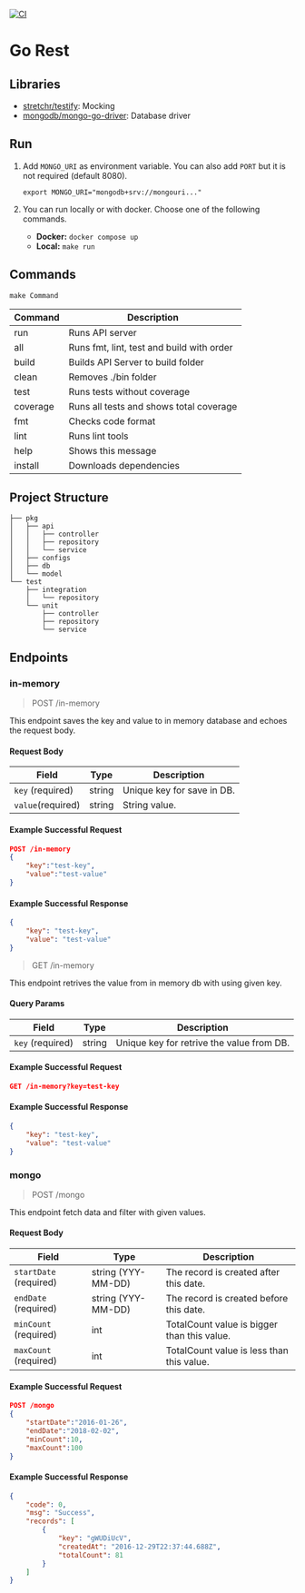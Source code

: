 [![CI](https://github.com/ahmetcanaydemir/go-rest/actions/workflows/go.yml/badge.svg)](https://github.com/ahmetcanaydemir/go-rest/actions/workflows/go.yml)

# Go Rest

## Libraries

- [stretchr/testify](https://github.com/stretchr/testify): Mocking
- [mongodb/mongo-go-driver](https://github.com/mongodb/mongo-go-driver): Database driver

## Run

1. Add `MONGO_URI` as environment variable. You can also add `PORT` but it is not required (default 8080).

    `export MONGO_URI="mongodb+srv://mongouri..."`

2. You can run locally or with docker. Choose one of the following commands.

    - **Docker:** `docker compose up`
    - **Local:** `make run`

## Commands

    make Command

| Command  | Description                                            |
|----------|--------------------------------------------------------|
| run      | Runs API server                                        |
| all      | Runs fmt, lint, test  and build with order             |
| build    | Builds API Server to build folder                      |
| clean    | Removes ./bin folder                                   |
| test     | Runs tests without coverage                            |
| coverage | Runs all tests and shows total coverage                |
| fmt      | Checks code format                                     |
| lint     | Runs lint tools                                        |
| help     | Shows this message                                     |
| install  | Downloads dependencies                                 |

## Project Structure 

```
├── pkg
│   ├── api
│   │   ├── controller
│   │   ├── repository
│   │   └── service
│   ├── configs
│   ├── db 
│   └── model
└── test
    ├── integration
    │   └── repository
    └── unit
        ├── controller
        ├── repository
        └── service
```

## Endpoints

### in-memory

> POST /in-memory

This endpoint saves the key and value to in memory database and echoes the request body.

#### Request Body

| Field               | Type   | Description                   |
|---------------------|--------|-------------------------------|
| `key`    (required) | string | Unique key for save in DB.    |
| `value`(required)   | string | String value.                 |

#### Example Successful Request

```json
POST /in-memory
{
    "key":"test-key",
    "value":"test-value"
}
```

#### Example Successful Response

```json
{
    "key": "test-key",
    "value": "test-value"
}
``` 

> GET /in-memory

This endpoint retrives the value from in memory db with using given key.

#### Query Params

| Field               | Type   | Description                               |
|---------------------|--------|-------------------------------------------|
| `key`    (required) | string | Unique key for retrive the value from DB. |

#### Example Successful Request

```json
GET /in-memory?key=test-key
```

#### Example Successful Response

```json
{
    "key": "test-key",
    "value": "test-value"
}
``` 

### mongo

> POST /mongo

This endpoint fetch data and filter with given values.

#### Request Body

| Field                   | Type                   | Description                                   |
|-------------------------|------------------------|-----------------------------------------------|
| `startDate` (required)  | string (YYY-MM-DD)     | The record is created after this date.        |
| `endDate` (required)    | string (YYY-MM-DD)     | The record is created before this date.       |
| `minCount` (required)   | int                    | TotalCount value is bigger than this value.   |
| `maxCount` (required)   | int                    | TotalCount value is less than this value.     |

#### Example Successful Request

```json
POST /mongo
{
    "startDate":"2016-01-26",
    "endDate":"2018-02-02",
    "minCount":10,
    "maxCount":100
}
```

#### Example Successful Response

```json
{
    "code": 0,
    "msg": "Success",
    "records": [
        {
            "key": "gWUDiUcV",
            "createdAt": "2016-12-29T22:37:44.688Z",
            "totalCount": 81
        }
    ]
}
``` 
